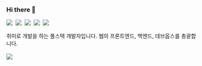 ### Hi there 👋
<p align="left">
  <img src="https://img.shields.io/badge/Python-3766AB?style=flat-square&logo=Python&logoColor=white"/>&nbsp
  <img src="https://img.shields.io/badge/swift-f05339?style=flat-square&logo=swift&logoColor=white"/>&nbsp 
  <img src="https://img.shields.io/badge/Javascript-ffb13b?style=flat-square&logo=javascript&logoColor=white"/>&nbsp 
  <img src="https://img.shields.io/badge/css-1572B6?style=flat-square&logo=css3&logoColor=white"/>&nbsp
  <img src="https://img.shields.io/badge/Django-092E20?style=flat-square&logo=Django&logoColor=white"/>
</p>
취미로 개발을 하는 풀스택 개발자입니다.
웹의 프론트엔드, 백엔드, 데브옵스를 총괄합니다.
<br><br>
<a href="https://gist.github.com/asheswook/">
<img src="https://img.shields.io/badge/📝 MY GIST-ffde5b?style=flat-square&logo=gist&logoColor=4f4f4f"/>
</a>
